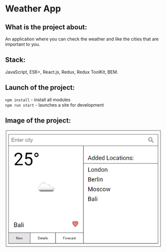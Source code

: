 # Weather App
## What is the project about: 
An application where you can check the weather and like the cities that are important to you.
## Stack:
JavaScript, ES6+, React.js, Redux, Redux ToolKit, BEM.
## Launch of the project:
<code>npm install</code> - install all modules  
<code>npm run start</code> - launches a site for development
## Image of the project:
![Image of project](/public/preview.png)
